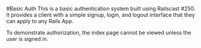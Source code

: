 #Basic Auth
This is a basic authentication system built using Railscast #250. It provides a client with a simple signup, login, and logout interface that they can apply to any Rails App.

To demonstrate authorization, the index page cannot be viewed unless the user is signed in.
